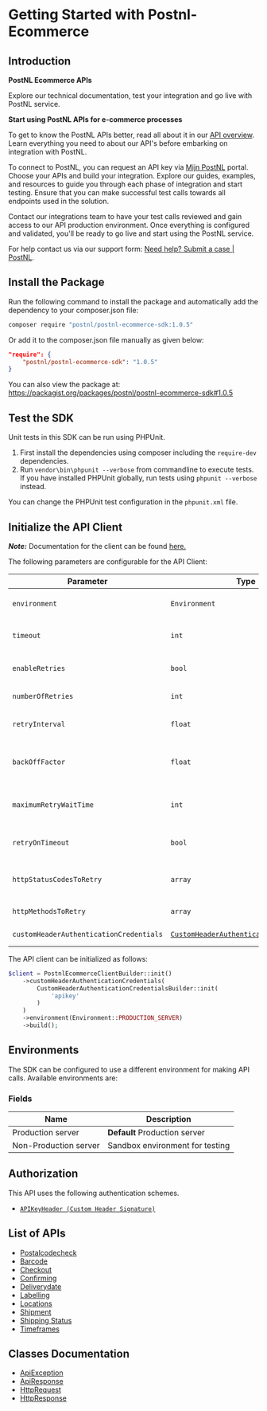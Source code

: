 
# Getting Started with Postnl-Ecommerce

## Introduction

<div><p><b>PostNL Ecommerce APIs</b></p><p>Explore our technical documentation, test your integration and go live with PostNL service.</p><p><b>Start using PostNL APIs for e-commerce processes</b></p><p>To get to know the PostNL APIs better, read all about it in our <a href='https://developer.postnl.nl/api-overview/'>API overview</a>. Learn everything you need to about our API's before embarking on integration with PostNL.</p><p>To connect to PostNL, you can request an API key via <a href='https://mijn.postnl.nl/c/BP2_Mod_Login.app?inresponseto=&RelayState=&startURL=%2F'>Mijn PostNL</a> portal. Choose your APIs and build your integration. Explore our guides, examples, and resources to guide you through each phase of integration and start testing. Ensure that you can make successful test calls towards all endpoints used in the solution.</p><p>Contact our integrations team to have your test calls reviewed and gain access to our API production environment. Once everything is configured and validated, you'll be ready to go live and start using the PostNL service.</p><p>For help contact us via our support form: <a href='https://developer.postnl.nl/support/form/'>Need help? Submit a case | PostNL</a>.</p></div>


## Install the Package

Run the following command to install the package and automatically add the dependency to your composer.json file:

```bash
composer require "postnl/postnl-ecommerce-sdk:1.0.5"
```

Or add it to the composer.json file manually as given below:

```json
"require": {
    "postnl/postnl-ecommerce-sdk": "1.0.5"
}
```

You can also view the package at:
https://packagist.org/packages/postnl/postnl-ecommerce-sdk#1.0.5

## Test the SDK

Unit tests in this SDK can be run using PHPUnit.

1. First install the dependencies using composer including the `require-dev` dependencies.
2. Run `vendor\bin\phpunit --verbose` from commandline to execute tests. If you have installed PHPUnit globally, run tests using `phpunit --verbose` instead.

You can change the PHPUnit test configuration in the `phpunit.xml` file.

## Initialize the API Client

**_Note:_** Documentation for the client can be found [here.](https://www.github.com/postnl/postnl-ecommerce-sdk-php/tree/1.0.5/doc/client.md)

The following parameters are configurable for the API Client:

| Parameter | Type | Description |
|  --- | --- | --- |
| `environment` | `Environment` | The API environment. <br> **Default: `Environment.PRODUCTION_SERVER`** |
| `timeout` | `int` | Timeout for API calls in seconds.<br>*Default*: `0` |
| `enableRetries` | `bool` | Whether to enable retries and backoff feature.<br>*Default*: `false` |
| `numberOfRetries` | `int` | The number of retries to make.<br>*Default*: `3` |
| `retryInterval` | `float` | The retry time interval between the endpoint calls.<br>*Default*: `1` |
| `backOffFactor` | `float` | Exponential backoff factor to increase interval between retries.<br>*Default*: `2` |
| `maximumRetryWaitTime` | `int` | The maximum wait time in seconds for overall retrying requests.<br>*Default*: `0` |
| `retryOnTimeout` | `bool` | Whether to retry on request timeout.<br>*Default*: `true` |
| `httpStatusCodesToRetry` | `array` | Http status codes to retry against.<br>*Default*: `408, 413, 429, 500, 502, 503, 504, 521, 522, 524` |
| `httpMethodsToRetry` | `array` | Http methods to retry against.<br>*Default*: `'GET', 'PUT'` |
| `customHeaderAuthenticationCredentials` | [`CustomHeaderAuthenticationCredentials`](https://www.github.com/postnl/postnl-ecommerce-sdk-php/tree/1.0.5/doc/auth/custom-header-signature.md) | The Credentials Setter for Custom Header Signature |

The API client can be initialized as follows:

```php
$client = PostnlEcommerceClientBuilder::init()
    ->customHeaderAuthenticationCredentials(
        CustomHeaderAuthenticationCredentialsBuilder::init(
            'apikey'
        )
    )
    ->environment(Environment::PRODUCTION_SERVER)
    ->build();
```

## Environments

The SDK can be configured to use a different environment for making API calls. Available environments are:

### Fields

| Name | Description |
|  --- | --- |
| Production server | **Default** Production server |
| Non-Production server | Sandbox environment for testing |

## Authorization

This API uses the following authentication schemes.

* [`APIKeyHeader (Custom Header Signature)`](https://www.github.com/postnl/postnl-ecommerce-sdk-php/tree/1.0.5/doc/auth/custom-header-signature.md)

## List of APIs

* [Postalcodecheck](https://www.github.com/postnl/postnl-ecommerce-sdk-php/tree/1.0.5/doc/controllers/postalcodecheck.md)
* [Barcode](https://www.github.com/postnl/postnl-ecommerce-sdk-php/tree/1.0.5/doc/controllers/barcode.md)
* [Checkout](https://www.github.com/postnl/postnl-ecommerce-sdk-php/tree/1.0.5/doc/controllers/checkout.md)
* [Confirming](https://www.github.com/postnl/postnl-ecommerce-sdk-php/tree/1.0.5/doc/controllers/confirming.md)
* [Deliverydate](https://www.github.com/postnl/postnl-ecommerce-sdk-php/tree/1.0.5/doc/controllers/deliverydate.md)
* [Labelling](https://www.github.com/postnl/postnl-ecommerce-sdk-php/tree/1.0.5/doc/controllers/labelling.md)
* [Locations](https://www.github.com/postnl/postnl-ecommerce-sdk-php/tree/1.0.5/doc/controllers/locations.md)
* [Shipment](https://www.github.com/postnl/postnl-ecommerce-sdk-php/tree/1.0.5/doc/controllers/shipment.md)
* [Shipping Status](https://www.github.com/postnl/postnl-ecommerce-sdk-php/tree/1.0.5/doc/controllers/shipping-status.md)
* [Timeframes](https://www.github.com/postnl/postnl-ecommerce-sdk-php/tree/1.0.5/doc/controllers/timeframes.md)

## Classes Documentation

* [ApiException](https://www.github.com/postnl/postnl-ecommerce-sdk-php/tree/1.0.5/doc/api-exception.md)
* [ApiResponse](https://www.github.com/postnl/postnl-ecommerce-sdk-php/tree/1.0.5/doc/api-response.md)
* [HttpRequest](https://www.github.com/postnl/postnl-ecommerce-sdk-php/tree/1.0.5/doc/http-request.md)
* [HttpResponse](https://www.github.com/postnl/postnl-ecommerce-sdk-php/tree/1.0.5/doc/http-response.md)

